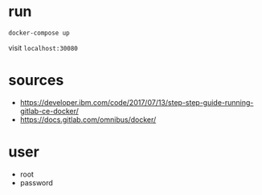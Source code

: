 # run

```
docker-compose up
```

visit `localhost:30080`

# sources

- https://developer.ibm.com/code/2017/07/13/step-step-guide-running-gitlab-ce-docker/
- https://docs.gitlab.com/omnibus/docker/

# user

- root
- password
